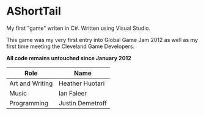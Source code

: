 AShortTail
==========

My first "game" writen in C#. Written using Visual Studio. 

This game was my very first entry into Global Game Jam 2012 as well as my first time meeting the Cleveland Game Developers.

**All code remains untouched since January 2012**

|Role|Name|
|---|---|
|Art and Writing|Heather Huotari|
|Music|Ian Faleer|
|Programming|Justin Demetroff|
